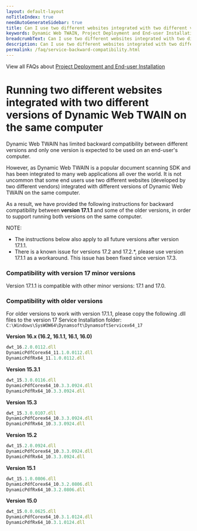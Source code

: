 ```yaml
---
layout: default-layout
noTitleIndex: true
needAutoGenerateSidebar: true
title: Can I use two different websites integrated with two different versions of Dynamic Web TWAIN SDK on the same computer?
keywords: Dynamic Web TWAIN, Project Deployment and End-user Installation, backward compatibility, two different versions
breadcrumbText: Can I use two different websites integrated with two different versions of Dynamic Web TWAIN on the same computer?
description: Can I use two different websites integrated with two different versions of Dynamic Web TWAIN on the same computer?
permalink: /faq/service-backward-compatibility.html
---
```


View all FAQs about [Project Deployment and End-user Installation](
https://www.dynamsoft.com/web-twain/docs/faq/#project-deployment-and-end-user-installation)

# Running two different websites integrated with two different versions of Dynamic Web TWAIN on the same computer

Dynamic Web TWAIN has limited backward compatibility between different versions and only one version is expected to be used on an end-user's computer.

However, as Dynamic Web TWAIN is a popular document scanning SDK and has been integrated to many web applications all over the world. It is not uncommon that some end users use two different websites (developed by two different vendors) integrated with different versions of Dynamic Web TWAIN on the same computer.

As a result, we have provided the following instructions for backward compatibility between **version 17.1.1** and some of the older versions, in order to support running both versions on the same computer.

NOTE:
* The instructions below also apply to all future versions after version 17.1.1.
* There is a known issue for versions 17.2 and 17.2.*,  please use version 17.1.1 as a workaround. This issue has been fixed since version 17.3.

### Compatibility with version 17 minor versions

Version 17.1.1 is compatible with other minor versions: 17.1 and 17.0.

### Compatibility with older versions
For older versions to work with version 17.1.1, please copy the following .dll files to the version 17 Service Installation folder: `C:\Windows\SysWOW64\Dynamsoft\DynamsoftServicex64_17`

**Version 16.x (16.2, 16.1.1,  16.1, 16.0)**
```javascript
dwt_16.2.0.0112.dll
DynamicPdfCorex64_11.1.0.0112.dll
DynamicPdfRx64_11.1.0.0112.dll
```

**Version 15.3.1**
```javascript
dwt_15.3.0.0116.dll
DynamicPdfCorex64_10.3.3.0924.dll
DynamicPdfRx64_10.3.3.0924.dll
```

**Version 15.3**
```javascript
dwt_15.3.0.0107.dll
DynamicPdfCorex64_10.3.3.0924.dll
DynamicPdfRx64_10.3.3.0924.dll
```

**Version 15.2**
```javascript
dwt_15.2.0.0924.dll
DynamicPdfCorex64_10.3.3.0924.dll
DynamicPdfRx64_10.3.3.0924.dll
```

**Version 15.1**
```javascript
dwt_15.1.0.0806.dll
DynamicPdfCorex64_10.3.2.0806.dll
DynamicPdfRx64_10.3.2.0806.dll
```

**Version 15.0**
```javascript
dwt_15.0.0.0625.dll
DynamicPdfCorex64_10.3.1.0124.dll
DynamicPdfRx64_10.3.1.0124.dll
```
